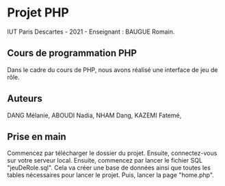 # Projet PHP
IUT Paris Descartes - 2021 - Enseignant : BAUGUE Romain.

## Cours de programmation PHP
Dans le cadre du cours de PHP, nous avons réalisé une interface de jeu de rôle.

## Auteurs
DANG Mélanie,
ABOUDI Nadia,
NHAM Dang,
KAZEMI Fatemé,

## Prise en main
Commencez par télécharger le dossier du projet. Ensuite, connectez-vous sur votre serveur local.
Ensuite, commencez par lancer le fichier SQL "jeuDeRole.sql". Cela va créer une base de données ainsi que toutes les tables nécessaires pour lancer le projet.
Puis, lancer la page "home.php".



